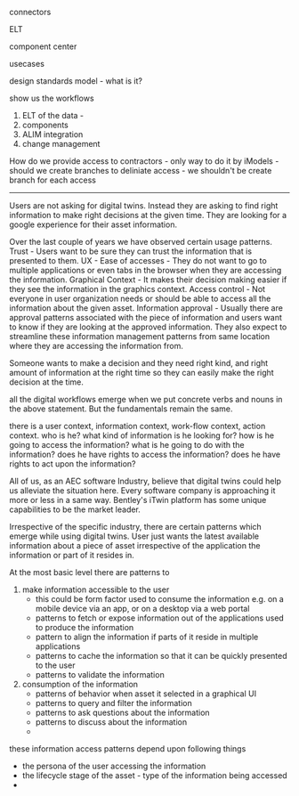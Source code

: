 connectors 

ELT

component center

usecases

design standards model - what is it?


show us the workflows 

1. ELT of the data - 
2. components
3. ALIM integration
4.  change management 



How do we provide access to contractors 
    - only way to do it by iModels
    - should we create branches to deliniate access
    - we shouldn't be create branch for each access

----------------------

Users are not asking for digital twins.
Instead they are asking to find right information to make right decisions at the given time.
They are looking for a google experience for their asset information. 

Over the last couple of years we have observed certain usage patterns.
Trust - Users want to be sure they can trust the information that is presented to them.
UX - Ease of accesses - They do not want to go to multiple applications or even tabs in the browser when they are accessing the information. 
Graphical Context - It makes their decision making easier if they see the information in the graphics context. 
Access control - Not everyone in user organization needs or should be able to access all the information about the given asset.
Information approval - Usually there are approval patterns associated with the piece of information and users want to know if they are looking at the approved information. 
They also expect to streamline these information management patterns from same location where they are accessing the information from.

Someone wants to make a decision and they need right kind, and right amount of information at the right time so they can easily make the right decision at the time.

all the digital workflows emerge when we put concrete verbs and nouns in the above statement. But the fundamentals remain the same. 

there is a user context, information context, work-flow context, action context. 
who is he? 
what kind of information is he looking for? 
how is he going to access the information?
what is he going to do with the information? 
does he have rights to access the information? 
does he have rights to act upon the information?

All of us, as an AEC software Industry, believe that digital twins could help us alleviate the situation here. Every software company is approaching it more or less in a same way. Bentley's iTwin platform has some unique capabilities to be the market leader.

Irrespective of the specific industry, there are certain patterns which emerge while using digital twins. User just wants the latest available information about a piece of asset irrespective of the application the information or part of it resides in. 

At the most basic level there are patterns to 
1. make information accessible to the user
    - this could be form factor used to consume the information e.g. on a mobile device via an app, or on a desktop via a web portal 
    - patterns to fetch or expose information out of the applications used to produce the information 
    - pattern to align the information if parts of it reside in multiple applications 
    - patterns to cache the information so that it can be quickly presented to the user
    - patterns to validate the information  
2. consumption of the information 
    - patterns of behavior when asset it selected in a graphical UI 
    - patterns to query and filter the information
    - patterns to ask questions about the information 
    - patterns to discuss about the information 
    -  


 


these information access patterns depend upon following things 
- the persona of the user accessing the information
- the lifecycle stage of the asset - type of the information being accessed 
-  


